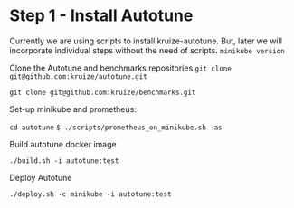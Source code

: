# Step 1 - Install Autotune

Currently we are using scripts to install kruize-autotune.
But, later we will incorporate individual steps without the need of scripts.
`minikube version`

Clone the Autotune and benchmarks repositories
`git clone git@github.com:kruize/autotune.git`

`git clone git@github.com:kruize/benchmarks.git`

Set-up minikube and prometheus:

`cd autotune`
`$ ./scripts/prometheus_on_minikube.sh -as` 

Build autotune docker image

`./build.sh -i autotune:test`

Deploy Autotune

`./deploy.sh -c minikube -i autotune:test`
